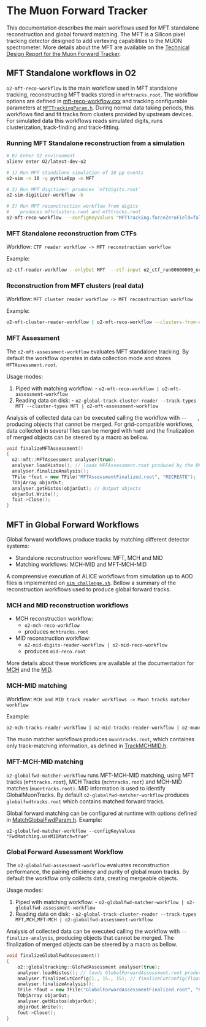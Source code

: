 <!-- doxy
\page refMFT MFT
/doxy -->

# The Muon Forward Tracker

This documentation describes the main workflows used for MFT standalone reconstruction and global forward matching. The MFT is a Silicon pixel tracking detector designed to add vertexing capabilities to the MUON spectrometer. More details about the MFT are available on the [Technical Design Report for the Muon Forward Tracker](https://cds.cern.ch/record/1981898). 

## MFT Standalone workflows in O2

`o2-mft-reco-workflow` is the main workflow used in MFT standalone tracking, reconstructing MFT tracks stored in `mfttracks.root`. The workflow options are defined in [mft-reco-workflow.cxx](./workflow/src/mft-reco-workflow.cxx) and tracking configurable parameters at [`MFTTrackingParam.h`](./tracking/include/MFTTracking/MFTTrackingParam.h). During normal data taking periods, this workflows find and fit tracks from clusters provided by upstream devices. For simulated data this workflows reads simulated digits, runs clusterization, track-finding and track-fitting. 

### Running MFT Standalone reconstruction from a simulation

```bash
# 0) Enter O2 environment
alienv enter O2/latest-dev-o2

# 1) Run MFT standalone simulation of 10 pp events
o2-sim -n 10 -g pythia8pp -m MFT

# 2) Run MFT digitizer: produces `mftdigits.root`
o2-sim-digitizer-workflow -b 

# 3) Run MFT reconstruction workflow from digits
#    produces mftclusters.root and mfttracks.root
o2-mft-reco-workflow  --configKeyValues "MFTTracking.forceZeroField=false;MFTTracking.LTFclsRCut=0.0100;"
```

### MFT Standalone reconstruction from CTFs

Workflow: `CTF reader workflow -> MFT reconstruction workflow`

Example:
```bash
o2-ctf-reader-workflow --onlyDet MFT  --ctf-input o2_ctf_run00000000_orbit0000000000_tf0000000001.root | o2-mft-reco-workflow --clusters-from-upstream --disable-mc  -b
```

### Reconstruction from MFT clusters (real data)

Workflow: `MFT cluster reader workflow -> MFT reconstruction workflow`

Example:
```bash
o2-mft-cluster-reader-workflow | o2-mft-reco-workflow --clusters-from-upstream --disable-mc --mft-cluster-writer "--outfile /dev/null"
```

### MFT Assessment

The `o2-mft-assessment-workflow` evaluates MFT standalone tracking. By default the workflow operates in data collection mode and stores `MFTAssessment.root`.

Usage modes:
  1. Piped with matching workflow:
    -  `o2-mft-reco-workflow | o2-mft-assessment-workflow`
  2. Reading data on disk:
    - `o2-global-track-cluster-reader --track-types MFT --cluster-types MFT | o2-mft-assessment-workflow`
  
Analysis of collected data can be executed calling the workflow with `--    `, producing objects that cannot be merged. For grid-compatible workflows, data collected in several files can be merged with `hadd` and the finalization of merged objects can be steered by a macro as bellow.

```cpp
void finalizeMFTAssessment()
{
  o2::mft::MFTAssessment analyser(true);
  analyser.loadHistos(); // loads MFFAssessment.root produced by the DPL workflow
  analyser.finalizeAnalysis();
  TFile *fout = new TFile("MFTAssessmentFinalized.root", "RECREATE");
  TObjArray objarOut;
  analyser.getHistos(objarOut); // Output objects
  objarOut.Write();
  fout->Close();
}
``` 

## MFT in Global Forward Workflows

Global forward workflows produce tracks by matching different detector systems:
* Standalone reconstruction workflows: MFT, MCH and MID
* Matching workflows: MCH-MID and MFT-MCH-MID

A compreensive execution of ALICE workflows from simulation up to AOD files is implemented on [`sim_challenge.sh`](../../../prodtests/sim_challenge.sh). Bellow a summary of the reconstruction workflows used to produce global forward tracks.

### MCH and MID reconstruction workflows

* MCH reconstruction workflow:
    * `o2-mch-reco-workflow`
    * produces `mchtracks.root`
* MID reconstruction workflow:
    * `o2-mid-digits-reader-workflow | o2-mid-reco-workflow`
    * produces `mid-reco.root`

More details about these workflows are available at the documentation for [MCH](../../MUON/MCH/Workflow/README.md) and the [MID](../../MUON/MID/Workflow/README.md). 

### MCH-MID matching

Workflow: `MCH and MID track reader workflows -> Muon tracks matcher workflow`

Example:
```bash
o2-mch-tracks-reader-workflow | o2-mid-tracks-reader-workflow | o2-muon-tracks-matcher-workflow | o2-muon-tracks-writer-workflow
```

The muon matcher workflows produces `muontracks.root`, which containes only track-matching information, as defined in [TrackMCHMID.h](../../../DataFormats/Reconstruction/include/ReconstructionDataFormats/TrackMCHMID.h).


### MFT-MCH-MID matching

`o2-globalfwd-matcher-workflow` runs MFT-MCH-MID matching, using MFT tracks (`mfttracks.root`), MCH Tracks (`mchtracks.root`) and MCH-MID matches (`muontracks.root)`. MID information is used to identify GlobalMuonTracks. By default `o2-globalfwd-matcher-workflow` produces `globalfwdtracks.root` which contains matched forward tracks.

Global forward matching can be configured at runtime with options defined in [MatchGlobalFwdParam.h](../../GlobalTracking/include/GlobalTracking/MatchGlobalFwdParam.h). Example: 

```
o2-globalfwd-matcher-workflow --configKeyValues "FwdMatching.useMIDMatch=true"
```

### Global Forward Assessment Workflow

The `o2-globalfwd-assessment-workflow` evaluates reconstruction performance, the pairing efficiency and purity of global muon tracks. By default the workflow only collects data, creating mergeable objects. 

Usage modes:
  1. Piped with matching workflow:
    -  `o2-globalfwd-matcher-workflow | o2-globalfwd-assessment-workflow`
  2. Reading data on disk:
    - `o2-global-track-cluster-reader --track-types MFT,MCH,MFT-MCH | o2-globalfwd-assessment-workflow`
  
Analysis of collected data can be executed calling the workflow with `--finalize-analysis`, producing objects that cannot be merged. The finalization of merged objects can be steered by a macro as bellow.
  
```cpp
void finalizeGlobalFwdAssessment()
{
    o2::globaltracking::GloFwdAssessment analyser(true);
    analyser.loadHistos(); // loads GlobalForwardAssessment.root produced by the DPL workflow
    analyser.finalizeCutConfig(1., 15., 15); // finalizeCutConfig(float minCut, float maxCut, int nSteps)
    analyser.finalizeAnalysis();
    TFile *fout = new TFile("GlobalForwardAssessmentFinalized.root", "RECREATE");
    TObjArray objarOut;
    analyser.getHistos(objarOut);
    objarOut.Write();
    fout->Close();
}
```
